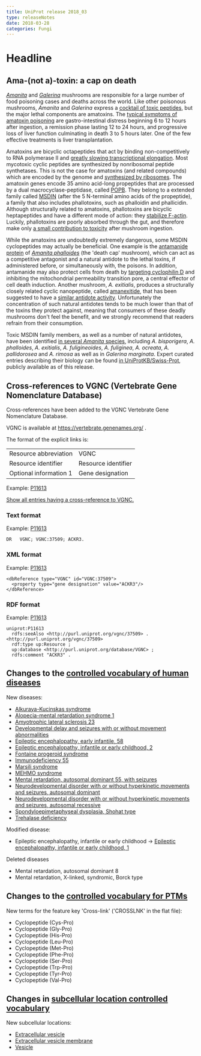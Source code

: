 ```yaml
---
title: UniProt release 2018_03
type: releaseNotes
date: 2018-03-28
categories: Fungi
---
```


# Headline

## Ama-(not a)-toxin: a cap on death

[_Amanita_](http://www.uniprot.org/taxonomy/41955) and [_Galerina_](http://www.uniprot.org/taxonomy/109632) mushrooms are responsible for a large number of food poisoning cases and deaths across the world. Like other poisonous mushrooms, _Amanita_ and _Galerina_ express a [cocktail of toxic peptides](https://www.ncbi.nlm.nih.gov/pubmed/27978833), but the major lethal components are amatoxins. The [typical symptoms of amatoxin poisoning](https://www.ncbi.nlm.nih.gov/pubmed/12475187) are gastro-intestinal distress beginning 6 to 12 hours after ingestion, a remission phase lasting 12 to 24 hours, and progressive loss of liver function culminating in death 3 to 5 hours later. One of the few effective treatments is liver transplantation.

Amatoxins are bicyclic octapeptides that act by binding non-competitively to RNA polymerase II and [greatly slowing transcriptional elongation](https://www.ncbi.nlm.nih.gov/pubmed/8702941). Most mycotoxic cyclic peptides are synthesized by nonribosomal peptide synthetases. This is not the case for amatoxins (and related compounds) which are encoded by the genome and [synthesized by ribosomes](https://www.ncbi.nlm.nih.gov/pubmed/22202811). The amatoxin genes encode 35 amino acid-long propeptides that are processed by a dual macrocyclase-peptidase, called [POPB](http://www.uniprot.org/uniprotkb?query=gene:popb+and+taxonomy:fungi). They belong to a extended family called [MSDIN](http://www.uniprot.org/uniprotkb?query=family:MSDIN+fungal+toxin+family) (after the 5 N-terminal amino acids of the propeptide), a family that also includes phallotoxins, such as phalloidin and phallicidin. Although structurally related to amatoxins, phallotoxins are bicyclic heptapeptides and have a different mode of action: they [stabilize F-actin](https://www.ncbi.nlm.nih.gov/pubmed/10611961). Luckily, phallotoxins are poorly absorbed through the gut, and therefore make only [a small contribution to toxicity](https://www.ncbi.nlm.nih.gov/pubmed/3824408) after mushroom ingestion.

While the amatoxins are undoubtedly extremely dangerous, some MSDIN cyclopeptides may actually be beneficial. One example is the [antamanide protein](https://www.ncbi.nlm.nih.gov/pubmed/4966639) of [_Amanita phalloides_](http://www.uniprot.org/taxonomy/67723) (the 'death cap' mushroom), which can act as a competitive antagonist and a natural antidote to the lethal toxins, if administered before, or simultaneously with, the poisons. In addition, antamanide may also protect cells from death by [targeting cyclophilin D](https://www.ncbi.nlm.nih.gov/pubmed/21297983) and inhibiting the mitochondrial permeability transition pore, a central effector of cell death induction. Another mushroom, _A. exitialis_, produces a structurally closely related cyclic nanopeptide, called [amanexitide](http://www.uniprot.org/uniprotkb?query=accession%3AU5L3J5+OR+accession%3AU5L3K1), that has been suggested to have a [similar antidote activity](https://www.ncbi.nlm.nih.gov/pmc/articles/PMC4131706/). Unfortunately the concentration of such natural antidotes tends to be much lower than that of the toxins they protect against, meaning that consumers of these deadly mushrooms don't feel the benefit, and we strongly recommend that readers refrain from their consumption.

Toxic MSDIN family members, as well as a number of natural antidotes, have been identified [in several _Amanita_ species](https://www.ncbi.nlm.nih.gov/pubmed/24613547), including _A. bisporigera_, _A. phalloides_, _A. exitialis_, _A. fuligineoides_, _A. fuliginea_, _A. ocreata_, _A. pallidorosea_ and _A. rimosa_ as well as in _Galerina marginata_. Expert curated entries describing their biology can be found [in UniProtKB/Swiss-Prot](http://www.uniprot.org/uniprotkb?query=family:MSDIN+fungal+toxin+family), publicly available as of this release.

## Cross-references to VGNC (Vertebrate Gene Nomenclature Database)

Cross-references have been added to the VGNC Vertebrate Gene Nomenclature Database.

VGNC is available at <https://vertebrate.genenames.org/> .

The format of the explicit links is:

|                        |                     |
| :--------------------- | :------------------ |
| Resource abbreviation  | VGNC                |
| Resource identifier    | Resource identifier |
| Optional information 1 | Gene designation    |

Example: [P11613](http://www.uniprot.org/uniprotkb/P11613)

[Show all entries having a cross-reference to VGNC.](http://www.uniprot.org/uniprotkb?query=database:vgnc)

### Text format

Example: [P11613](https://rest.uniprot.org/uniprotkb/P11613.txt)

    DR   VGNC; VGNC:37509; ACKR3.

### XML format

Example: [P11613](https://rest.uniprot.org/uniprotkb/P11613.xml)

    <dbReference type="VGNC" id="VGNC:37509">
      <property type="gene designation" value="ACKR3"/>
    </dbReference>

### RDF format

Example: [P11613](http://www.uniprot.org/uniprotkb/P11613.ttl)

    uniprot:P11613
      rdfs:seeAlso <http://purl.uniprot.org/vgnc/37509> .
    <http://purl.uniprot.org/vgnc/37509>
      rdf:type up:Resource ;
      up:database <http://purl.uniprot.org/database/VGNC> ;
      rdfs:comment "ACKR3" .

## Changes to the [controlled vocabulary of human diseases](https://ftp.uniprot.org/pub/databases/uniprot/current_release/knowledgebase/complete/docs/humdisease)

New diseases:

- [Alkuraya-Kucinskas syndrome](http://www.uniprot.org/diseases/DI-05169)
- [Alopecia-mental retardation syndrome 1](http://www.uniprot.org/diseases/DI-05180)
- [Amyotrophic lateral sclerosis 23](http://www.uniprot.org/diseases/DI-05172)
- [Developmental delay and seizures with or without movement abnormalities](http://www.uniprot.org/diseases/DI-05179)
- [Epileptic encephalopathy, early infantile, 58](http://www.uniprot.org/diseases/DI-05170)
- [Epileptic encephalopathy, infantile or early childhood, 2](http://www.uniprot.org/diseases/DI-05174)
- [Fontaine progeroid syndrome](http://www.uniprot.org/diseases/DI-05183)
- [Immunodeficiency 55](http://www.uniprot.org/diseases/DI-05177)
- [Marsili syndrome](http://www.uniprot.org/diseases/DI-05171)
- [MEHMO syndrome](http://www.uniprot.org/diseases/DI-05173)
- [Mental retardation, autosomal dominant 55, with seizures](http://www.uniprot.org/diseases/DI-05178)
- [Neurodevelopmental disorder with or without hyperkinetic movements and seizures, autosomal dominant](http://www.uniprot.org/diseases/DI-05176)
- [Neurodevelopmental disorder with or without hyperkinetic movements and seizures, autosomal recessive](http://www.uniprot.org/diseases/DI-05175)
- [Spondyloepimetaphyseal dysplasia, Shohat type](http://www.uniprot.org/diseases/DI-05181)
- [Trehalase deficiency](http://www.uniprot.org/diseases/DI-05182)

Modified disease:

- Epileptic encephalopathy, infantile or early childhood -&gt; [Epileptic encephalopathy, infantile or early childhood, 1](http://www.uniprot.org/diseases/DI-05114)

Deleted diseases

- Mental retardation, autosomal dominant 8
- Mental retardation, X-linked, syndromic, Borck type

## Changes to the [controlled vocabulary for PTMs](https://ftp.uniprot.org/pub/databases/uniprot/current_release/knowledgebase/complete/docs/ptmlist)

New terms for the feature key 'Cross-link' ('CROSSLNK' in the flat file):

- Cyclopeptide (Cys-Pro)
- Cyclopeptide (Gly-Pro)
- Cyclopeptide (His-Pro)
- Cyclopeptide (Leu-Pro)
- Cyclopeptide (Met-Pro)
- Cyclopeptide (Phe-Pro)
- Cyclopeptide (Ser-Pro)
- Cyclopeptide (Trp-Pro)
- Cyclopeptide (Tyr-Pro)
- Cyclopeptide (Val-Pro)

## Changes in [subcellular location controlled vocabulary](https://ftp.uniprot.org/pub/databases/uniprot/current_release/knowledgebase/complete/docs/subcell)

New subcellular locations:

- [Extracellular vesicle](http://www.uniprot.org/locations/SL-0499)
- [Extracellular vesicle membrane](http://www.uniprot.org/locations/SL-0500)
- [Vesicle](http://www.uniprot.org/locations/SL-0498)

